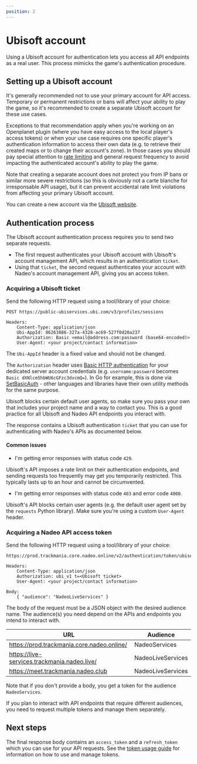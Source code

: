 ```yaml
---
position: 2
---
```


# Ubisoft account

Using a Ubisoft account for authentication lets you access all API endpoints as a real user. This process mimicks the game's authentication procedure.

## Setting up a Ubisoft account

It's generally recommended not to use your primary account for API access. Temporary or permanent restrictions or bans will affect your ability to play the game, so it's recommended to create a separate Ubisoft account for these use cases.

Exceptions to that recommendation apply when you're working on an Openplanet plugin (where you have easy access to the local player's access tokens) or when your use case requires one specific player's authentication information to access their own data (e.g. to retrieve their created maps or to change their account's zone). In those cases you should pay special attention to [rate limiting](/#responsible-usage) and general request frequency to avoid impacting the authenticated account's ability to play the game.

Note that creating a separate account does not protect you from IP bans or similar more severe restrictions (so this is obviously not a carte blanche for irresponsable API usage), but it can prevent accidental rate limit violations from affecting your primary Ubisoft account.

You can create a new account via the [Ubisoft website](https://www.ubisoft.com).

## Authentication process

The Ubisoft account authentication process requires you to send two separate requests.

- The first request authenticates your Ubisoft account with Ubisoft's account management API, which results in an authentication `ticket`.
- Using that `ticket`, the second request authenticates your account with Nadeo's account management API, giving you an access token.

### Acquiring a Ubisoft ticket

Send the following HTTP request using a tool/library of your choice:

```plain
POST https://public-ubiservices.ubi.com/v3/profiles/sessions

Headers:
    Content-Type: application/json
    Ubi-AppId: 86263886-327a-4328-ac69-527f0d20a237
    Authorization: Basic <email@address.com:password (base64-encoded)>
    User-Agent: <your project/contact information>
```

The `Ubi-AppId` header is a fixed value and should not be changed.

The `Authorization` header uses [Basic HTTP authentication](https://en.wikipedia.org/wiki/Basic_access_authentication#Client_side) for your dedicated server account credentials (e.g. `username:password` becomes `Basic dXNlcm5hbWU6cGFzc3dvcmQ=`).
In Go for example, this is done via [SetBasicAuth](https://pkg.go.dev/net/http#Request.SetBasicAuth) - other languages and libraries have their own utility methods for the same purpose.

Ubisoft blocks certain default user agents, so make sure you pass your own that includes your project name and a way to contact you. This is a good practice for all Ubisoft and Nadeo API endpoints you interact with.

The response contains a Ubisoft authentication `ticket` that you can use for authenticating with Nadeo's APIs as documented below.

#### Common issues

- I'm getting error responses with status code `429`.

Ubisoft's API imposes a rate limit on their authentication endpoints, and sending requests too frequently may get you temporarily restricted. This typically lasts up to an hour and cannot be circumvented.

- I'm getting error responses with status code `403` and error code `4000`.

Ubisoft's API blocks certain user agents (e.g. the default user agent set by the `requests` Python library). Make sure you're using a custom `User-Agent` header.

### Acquiring a Nadeo API access token

Send the following HTTP request using a tool/library of your choice:

```plain
https://prod.trackmania.core.nadeo.online/v2/authentication/token/ubiservices

Headers:
    Content-Type: application/json
    Authorization: ubi_v1 t=<Ubisoft ticket>
    User-Agent: <your project/contact information>

Body:
    { "audience": "NadeoLiveServices" }
```

The body of the request must be a JSON object with the desired audience name. The audience(s) you need depend on the APIs and endpoints you intend to interact with.

| URL                                          | Audience          |
| -------------------------------------------- | ----------------- |
| <https://prod.trackmania.core.nadeo.online/>   | NadeoServices     |
| <https://live-services.trackmania.nadeo.live/> | NadeoLiveServices |
| <https://meet.trackmania.nadeo.club>           | NadeoLiveServices |

Note that if you don't provide a body, you get a token for the audience `NadeoServices`.

If you plan to interact with API endpoints that require different audiences, you need to request multiple tokens and manage them separately.

## Next steps

The final response body contains an `access_token` and a `refresh_token` which you can use for your API requests. See the [token usage guide](/auth/token) for information on how to use and manage tokens.

